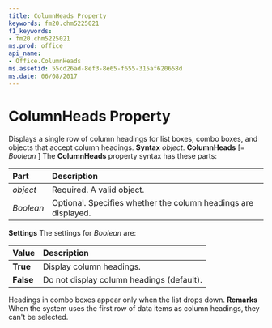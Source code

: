 ```yaml
---
title: ColumnHeads Property
keywords: fm20.chm5225021
f1_keywords:
- fm20.chm5225021
ms.prod: office
api_name:
- Office.ColumnHeads
ms.assetid: 55cd26ad-8ef3-8e65-f655-315af620658d
ms.date: 06/08/2017
---
```



# ColumnHeads Property



Displays a single row of column headings for list boxes, combo boxes, and objects that accept column headings.
 **Syntax**
 _object_. **ColumnHeads** [= _Boolean_ ]
The  **ColumnHeads** property syntax has these parts:


|**Part**|**Description**|
|:-----|:-----|
| _object_|Required. A valid object.|
| _Boolean_|Optional. Specifies whether the column headings are displayed.|
 **Settings**
The settings for  _Boolean_ are:


|**Value**|**Description**|
|:-----|:-----|
|**True**|Display column headings.|
|**False**|Do not display column headings (default).|
Headings in combo boxes appear only when the list drops down.
 **Remarks**
When the system uses the first row of data items as column headings, they can't be selected.

